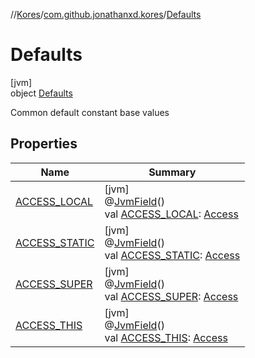 //[Kores](../../../index.md)/[com.github.jonathanxd.kores](../index.md)/[Defaults](index.md)

# Defaults

[jvm]\
object [Defaults](index.md)

Common default constant base values

## Properties

| Name | Summary |
|---|---|
| [ACCESS_LOCAL](-a-c-c-e-s-s_-l-o-c-a-l.md) | [jvm]<br>@[JvmField](https://kotlinlang.org/api/latest/jvm/stdlib/kotlin.jvm/-jvm-field/index.html)()<br>val [ACCESS_LOCAL](-a-c-c-e-s-s_-l-o-c-a-l.md): [Access](../../com.github.jonathanxd.kores.base/-access/index.md) |
| [ACCESS_STATIC](-a-c-c-e-s-s_-s-t-a-t-i-c.md) | [jvm]<br>@[JvmField](https://kotlinlang.org/api/latest/jvm/stdlib/kotlin.jvm/-jvm-field/index.html)()<br>val [ACCESS_STATIC](-a-c-c-e-s-s_-s-t-a-t-i-c.md): [Access](../../com.github.jonathanxd.kores.base/-access/index.md) |
| [ACCESS_SUPER](-a-c-c-e-s-s_-s-u-p-e-r.md) | [jvm]<br>@[JvmField](https://kotlinlang.org/api/latest/jvm/stdlib/kotlin.jvm/-jvm-field/index.html)()<br>val [ACCESS_SUPER](-a-c-c-e-s-s_-s-u-p-e-r.md): [Access](../../com.github.jonathanxd.kores.base/-access/index.md) |
| [ACCESS_THIS](-a-c-c-e-s-s_-t-h-i-s.md) | [jvm]<br>@[JvmField](https://kotlinlang.org/api/latest/jvm/stdlib/kotlin.jvm/-jvm-field/index.html)()<br>val [ACCESS_THIS](-a-c-c-e-s-s_-t-h-i-s.md): [Access](../../com.github.jonathanxd.kores.base/-access/index.md) |

